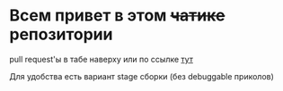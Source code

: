 # Всем привет в этом ~~чатике~~ репозитории

pull request'ы в табе наверху или по ссылке [тут](https://github.com/Max-Andersen/ToDoApp/pulls)

Для удобства есть вариант stage сборки (без debuggable приколов)
